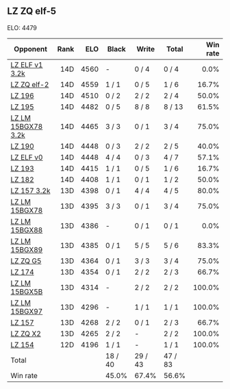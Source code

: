## LZ ZQ elf-5 ##

ELO: 4479

Opponent | Rank | ELO | Black | Write | Total | Win rate
---------|-----:|----:|-------|-------|-------|-------:
[LZ ELF v1 3.2k](LZ%20ELF%20v1%203.2k.md) | 14D | 4560 | - | 0 / 4 | 0 / 4 | 0.0%
[LZ ZQ elf-2](LZ%20ZQ%20elf-2.md) | 14D | 4559 | 1 / 1 | 0 / 5 | 1 / 6 | 16.7%
[LZ 196](LZ%20196.md) | 14D | 4510 | 0 / 2 | 2 / 2 | 2 / 4 | 50.0%
[LZ 195](LZ%20195.md) | 14D | 4482 | 0 / 5 | 8 / 8 | 8 / 13 | 61.5%
[LZ LM 15BGX78 3.2k](LZ%20LM%2015BGX78%203.2k.md) | 14D | 4465 | 3 / 3 | 0 / 1 | 3 / 4 | 75.0%
[LZ 190](LZ%20190.md) | 14D | 4448 | 0 / 3 | 2 / 2 | 2 / 5 | 40.0%
[LZ ELF v0](LZ%20ELF%20v0.md) | 14D | 4448 | 4 / 4 | 0 / 3 | 4 / 7 | 57.1%
[LZ 193](LZ%20193.md) | 14D | 4415 | 1 / 1 | 0 / 5 | 1 / 6 | 16.7%
[LZ 182](LZ%20182.md) | 14D | 4408 | 1 / 1 | 0 / 1 | 1 / 2 | 50.0%
[LZ 157 3.2k](LZ%20157%203.2k.md) | 13D | 4398 | 0 / 1 | 4 / 4 | 4 / 5 | 80.0%
[LZ LM 15BGX78](LZ%20LM%2015BGX78.md) | 13D | 4395 | 3 / 3 | 0 / 1 | 3 / 4 | 75.0%
[LZ LM 15BGX88](LZ%20LM%2015BGX88.md) | 13D | 4386 | - | 0 / 1 | 0 / 1 | 0.0%
[LZ LM 15BGX89](LZ%20LM%2015BGX89.md) | 13D | 4385 | 0 / 1 | 5 / 5 | 5 / 6 | 83.3%
[LZ ZQ G5](LZ%20ZQ%20G5.md) | 13D | 4364 | 0 / 1 | 3 / 3 | 3 / 4 | 75.0%
[LZ 174](LZ%20174.md) | 13D | 4354 | 0 / 1 | 2 / 2 | 2 / 3 | 66.7%
[LZ LM 15BGX5B](LZ%20LM%2015BGX5B.md) | 13D | 4314 | - | 2 / 2 | 2 / 2 | 100.0%
[LZ LM 15BGX97](LZ%20LM%2015BGX97.md) | 13D | 4296 | - | 1 / 1 | 1 / 1 | 100.0%
[LZ 157](LZ%20157.md) | 13D | 4268 | 2 / 2 | 0 / 1 | 2 / 3 | 66.7%
[LZ ZQ X2](LZ%20ZQ%20X2.md) | 13D | 4265 | 2 / 2 | - | 2 / 2 | 100.0%
[LZ 154](LZ%20154.md) | 12D | 4196 | 1 / 1 | - | 1 / 1 | 100.0%
Total | | | 18 / 40 | 29 / 43 | 47 / 83 | 
Win rate| | | 45.0% | 67.4% | 56.6% | 
